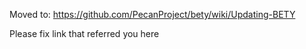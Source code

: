 Moved to: https://github.com/PecanProject/bety/wiki/Updating-BETY

Please fix link that referred you here